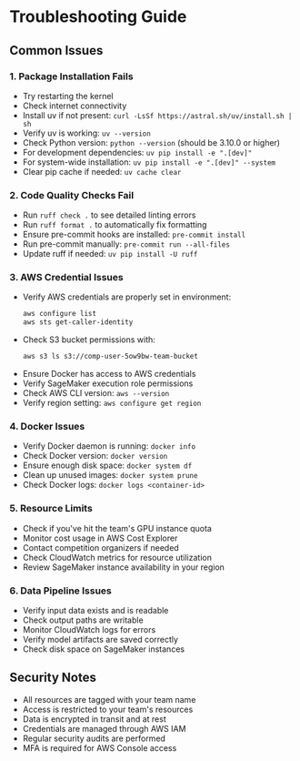 # Troubleshooting Guide

## Common Issues

### 1. Package Installation Fails
- Try restarting the kernel
- Check internet connectivity
- Install uv if not present: `curl -LsSf https://astral.sh/uv/install.sh | sh`
- Verify uv is working: `uv --version`
- Check Python version: `python --version` (should be 3.10.0 or higher)
- For development dependencies: `uv pip install -e ".[dev]"`
- For system-wide installation: `uv pip install -e ".[dev]" --system`
- Clear pip cache if needed: `uv cache clear`

### 2. Code Quality Checks Fail
- Run `ruff check .` to see detailed linting errors
- Run `ruff format .` to automatically fix formatting
- Ensure pre-commit hooks are installed: `pre-commit install`
- Run pre-commit manually: `pre-commit run --all-files`
- Update ruff if needed: `uv pip install -U ruff`

### 3. AWS Credential Issues
- Verify AWS credentials are properly set in environment:
  ```bash
  aws configure list
  aws sts get-caller-identity
  ```
- Check S3 bucket permissions with:
  ```bash
  aws s3 ls s3://comp-user-5ow9bw-team-bucket
  ```
- Ensure Docker has access to AWS credentials
- Verify SageMaker execution role permissions
- Check AWS CLI version: `aws --version`
- Verify region setting: `aws configure get region`

### 4. Docker Issues
- Verify Docker daemon is running: `docker info`
- Check Docker version: `docker version`
- Ensure enough disk space: `docker system df`
- Clean up unused images: `docker system prune`
- Check Docker logs: `docker logs <container-id>`

### 5. Resource Limits
- Check if you've hit the team's GPU instance quota
- Monitor cost usage in AWS Cost Explorer
- Contact competition organizers if needed
- Check CloudWatch metrics for resource utilization
- Review SageMaker instance availability in your region

### 6. Data Pipeline Issues
- Verify input data exists and is readable
- Check output paths are writable
- Monitor CloudWatch logs for errors
- Verify model artifacts are saved correctly
- Check disk space on SageMaker instances

## Security Notes

- All resources are tagged with your team name
- Access is restricted to your team's resources
- Data is encrypted in transit and at rest
- Credentials are managed through AWS IAM
- Regular security audits are performed
- MFA is required for AWS Console access

